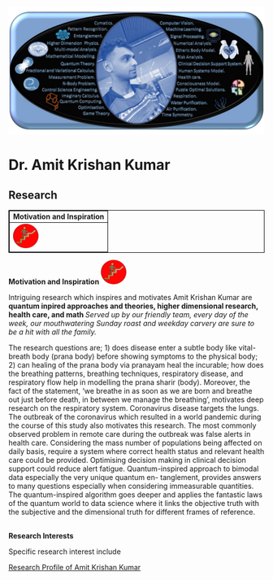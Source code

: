 <html>
  <img src="Profile1.jpg">
  <head>
<meta name="description" content="Higher Dimension Research…">
    <meta name="referrer" content="origin-when-cross-origin">
<meta name="author" content="Amit Krishan Kumar">
    <meta charset="UTF-8">
   <meta name="description" content="‪Beijing Institute of Technology‬ - ‪‪Cited by 53‬‬ - ‪Computer Vision‬ - ‪Machine Learning‬ - ‪Quantum Entanglement‬ - ‪Multimodal analysis‬ - ‪Respiratory system‬"><meta property="og:title" content="Amit Krishan Kumar"><meta property="og:image" content="https://scholar.googleusercontent.com/citations?view_op=medium_photo&amp;user=h-KG0T0AAAAJ&amp;citpid=1">
  </head>
  
<body>
  <h1> Dr. Amit Krishan Kumar </h1>
            <h2> Research </h2>       

<style>
table, th, td {
  border:1px solid black;
}
</style>
<body>  
<table style="width:100%">
  <tr>
    <td> <b>Motivation and Inspiration </b></td>
 </tr>
  <tr>
    <td> <img src="thumbnails/motivation.jpg" width="50"> </td>
  </tr>
</table>  
<div style="display:inline-block;">
    <b>Motivation and Inspiration </b>
  <img src="thumbnails/motivation.jpg" width="50"> </div>
             
  <p> Intriguing research which inspires and motivates Amit Krishan Kumar are <b> quantum inpired approaches and theories, higher dimensional research, health care, and math </b> <em> Served up by our friendly team, every day of the week, our mouthwatering Sunday roast and weekday carvery are sure to be a hit with all the family. </em></p> The research questions are; 1) does disease enter a subtle body like vital-breath body (prana body) before showing symptoms to the physical body; 2) can healing of the prana body via pranayam heal the incurable; how does the breathing patterns, breathing techniques, respiratory disease, and respiratory flow help in modelling the prana sharir (body). Moreover, the fact of the statement, ‘we breathe in as soon as we are born and breathe out just before death, in between we manage the breathing’, motivates deep research on the respiratory system. Coronavirus disease targets the lungs. The outbreak of the coronavirus which resulted in a world pandemic during the course of this study also motivates this research. The most commonly observed problem in remote care during the outbreak was false alerts in health care. Considering the mass number of populations being affected on daily basis, require a system where correct health status and relevant health care could be provided. Optimising decision making in clinical decision support could reduce alert fatigue. Quantum-inspired approach to bimodal data especially the very unique quantum en-
tanglement, provides answers to many questions especially when considering immeasurable quantities. The quantum-inspired algorithm goes deeper and applies the fantastic laws of the quantum world to data science where it links the objective truth with the subjective and the dimensional truth for different frames of reference. 
    <h2> </h2>
            <b>Research Interests</b>
  <p> Specific research interest include </p>
<a href = "about.html"> Research Profile of Amit Krishan Kumar </a>  
</body>
  
</html>
